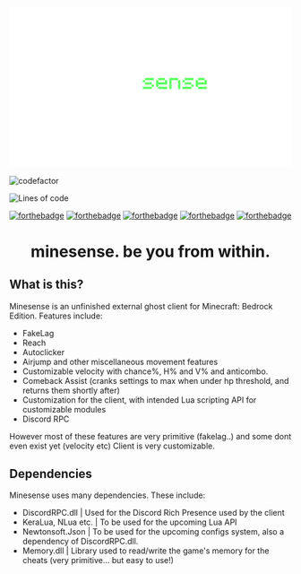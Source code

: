![minesense](https://github.com/nukiz/minesense/blob/main/githubrsc/minesenses.png?raw=true)

![codefactor](https://img.shields.io/codefactor/grade/github/nukiz/minesense?color=royalblue)

![Lines of code](https://img.shields.io/tokei/lines/github/nukiz/minesense?color=lightcoral&label=lines%20of%20code)

[![forthebadge](https://forthebadge.com/images/badges/compatibility-club-penguin.svg)](https://forthebadge.com)
[![forthebadge](https://forthebadge.com/images/badges/contains-tasty-spaghetti-code.svg)](https://forthebadge.com)
[![forthebadge](https://forthebadge.com/images/badges/mom-made-pizza-rolls.svg)](https://forthebadge.com)
[![forthebadge](https://forthebadge.com/images/badges/reading-6th-grade-level.svg)](https://forthebadge.com)
[![forthebadge](https://forthebadge.com/images/badges/works-on-my-machine.svg)](https://forthebadge.com)

<h1 align="center">minesense. be you from within.</h1>

## What is this?

Minesense is an unfinished external ghost client for Minecraft: Bedrock Edition. Features include:
- FakeLag
- Reach
- Autoclicker
- Airjump and other miscellaneous movement features
- Customizable velocity with chance%, H% and V% and anticombo.
- Comeback Assist (cranks settings to max when under hp threshold, and returns them shortly after)
- Customization for the client, with intended Lua scripting API for customizable modules
- Discord RPC

However most of these features are very primitive (fakelag..) and some dont even exist yet (velocity etc)
Client is very customizable.

## Dependencies

Minesense uses many dependencies. These include: 
- DiscordRPC.dll | Used for the Discord Rich Presence used by the client
- KeraLua, NLua etc. | To be used for the upcoming Lua API
- Newtonsoft.Json | To be used for the upcoming configs system, also a dependency of DiscordRPC.dll.
- Memory.dll | Library used to read/write the game's memory for the cheats (very primitive... but easy to use!)





